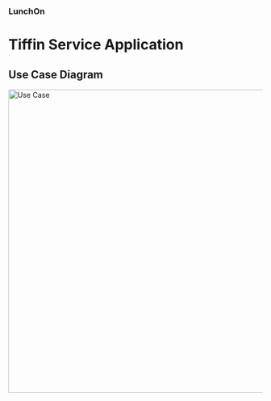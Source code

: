 ### LunchOn
# Tiffin Service Application


## Use Case Diagram

<img align="left" height="600px" width="600px" alt="Use Case" width="26px" src="https://github.com/Brij15/Luncheon/blob/main/Contents/usecase-diagram.jpeg" />


